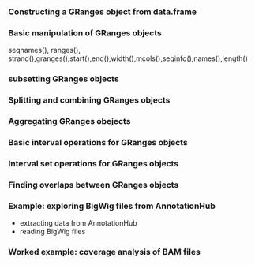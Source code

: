 ### Constructing a GRanges object from data.frame
### Basic manipulation of GRanges objects
  seqnames(), ranges(), strand(),granges(),start(),end(),width(),mcols(),seqinfo(),names(),length()
### subsetting GRanges objects
### Splitting and combining GRanges objects
### Aggregating GRanges obejects
### Basic interval operations for GRanges objects
### Interval set operations for GRanges objects
### Finding overlaps between GRanges objects
### Example: exploring BigWig files from AnnotationHub
- extracting data from AnnotationHub
- reading BigWig files
### Worked example: coverage analysis of BAM files

